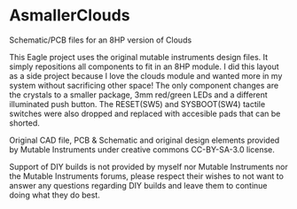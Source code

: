# AsmallerClouds
Schematic/PCB files for an 8HP version of Clouds

This Eagle project uses the original mutable instruments design files. It simply repositions all components to fit in an 8HP module.
I did this layout as a side project because I love the clouds module and wanted more in my system without sacrificing other space! The only component changes are the crystals to a smaller package, 3mm red/green LEDs and a different illuminated push button. The RESET(SW5) and SYSBOOT(SW4) tactile switches were also dropped and replaced with accesible pads that can be shorted.

Original CAD file, PCB & Schematic and original design elements provided by Mutable Instruments under creative commons CC-BY-SA-3.0 license.

Support of DIY builds is not provided by myself nor Mutable Instruments nor the Mutable Instruments forums, please respect their wishes to not want to answer any questions regarding DIY builds and leave them to continue doing what they do best.

